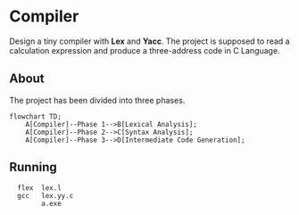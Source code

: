 # Compiler
Design a tiny compiler with **Lex** and **Yacc**.
The project is supposed to read a calculation expression and produce a three-address code in C Language.

## About
The project has been divided into three phases.
```mermaid
flowchart TD;
    A[Compiler]--Phase 1-->B[Lexical Analysis];
    A[Compiler]--Phase 2-->C[Syntax Analysis];
    A[Compiler]--Phase 3-->D[Intermediate Code Generation];
```

## Running
```
  flex  lex.l
  gcc   lex.yy.c
        a.exe
```        
